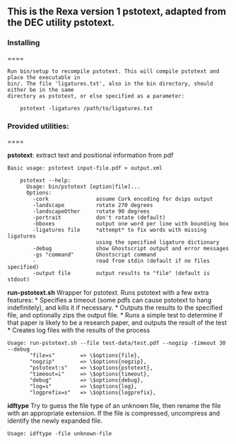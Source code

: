 ## This is the Rexa version 1 pstotext, adapted from the DEC utility pstotext.

### Installing
====

    Run bin/setup to recompile pstotext. This will compile pstotext and place the executable in
    bin/. The file 'ligatures.txt', also in the bin directory, should either be in the same
    directory as pstotext, or else specified as a parameter:

        pstotext -ligatures /path/to/ligatures.txt

### Provided utilities:
====

  **pstotext**: extract text and positional information from pdf

    Basic usage: pstotext input-file.pdf > output.xml

        pstotext --help: 
          Usage: bin/pstotext [option|file]...
          Options:
            -cork               assume Cork encoding for dvips output
            -landscape          rotate 270 degrees
            -landscapeOther     rotate 90 degrees
            -portrait           don't rotate (default)
            -bboxes             output one word per line with bounding box
            -ligatures file     *attempt* to fix words with missing ligatures
                                using the specified ligature dictionary
            -debug              show Ghostscript output and error messages
            -gs "command"       Ghostscript command
            -                   read from stdin (default if no files specified)
            -output file        output results to "file" (default is stdout)


  **run-pstotext.sh** Wrapper for pstotext.
    Runs pstotext with a few extra features:
        * Specifies a timeout (some pdfs can cause pstotext to hang indefinitely), and kills it if
          necessary.
        * Outputs the results to the specified file, and optionally zips the output file.
        * Runs a simple test to determine if that paper is likely to be a research paper, and
          outputs the result of the test
        * Creates log files with the results of the process


    Usage: run-pstotext.sh --file test-data/test.pdf --nogzip -timeout 30 --debug
           "file=s"        => \$options{file},
           "nogzip"        => \$options{nogzip},
           "pstotext:s"    => \$options{pstotext},
           "timeout=i"     => \$options{timeout},
           "debug"         => \$options{debug},
           "log=s"         => \$options{log},
           "logprefix=s"   => \$options{logprefix},



  **idftype**  Try to guess the file type of an unknown file, then rename the file with an
    appropriate extension. If the file is compressed, uncompress and identify the newly expanded
    file. 

    Usage: idftype -file unknown-file
    
    







